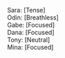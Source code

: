 Sara: [Tense]  
Odin: [Breathless]  
Gabe: [Focused]  
Dana: [Focused]  
Tony: [Neutral]  
Mina: [Focused]